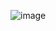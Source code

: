 ![image](https://github.com/BaekGyungSun/Coding_Test/assets/73513929/1a153d14-b611-4649-8380-78f762b7a9e3)
